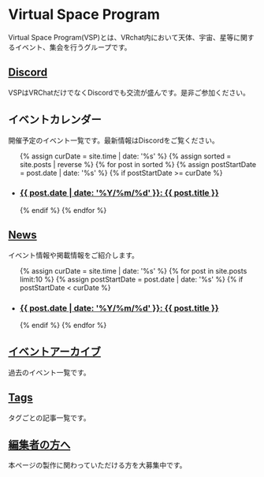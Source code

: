 # Virtual Space Program

Virtual Space Program(VSP)とは、VRchat内において天体、宇宙、星等に関するイベント、集会を行うグループです。

## [Discord](http://discord.gg/znwtKr4)
VSPはVRChatだけでなくDiscordでも交流が盛んです。是非ご参加ください。

## イベントカレンダー
開催予定のイベント一覧です。最新情報はDiscordをご覧ください。

<ul>
  {% assign curDate = site.time | date: '%s' %}
  {% assign sorted = site.posts | reverse %}
  {% for post in sorted %}
    {% assign postStartDate = post.date | date: '%s' %}
    {% if postStartDate >= curDate %}
      <li>
        <h3><a href="{{ post.url | relative_url }}">{{ post.date | date: '%Y/%m/%d' }}: {{ post.title }}</a></h3>
      </li>
    {% endif %}
  {% endfor %}
</ul>

## [News](/news)
イベント情報や掲載情報をご紹介します。

<ul>
  {% assign curDate = site.time | date: '%s' %}
  {% for post in site.posts limit:10 %} 
    {% assign postStartDate = post.date | date: '%s' %}
    {% if postStartDate < curDate %}
      <li>
        <h3><a href="{{ post.url | relative_url }}">{{ post.date | date: '%Y/%m/%d' }}: {{ post.title }}</a></h3>
      </li>
    {% endif %}
  {% endfor %}
</ul>

## [イベントアーカイブ](/docs/event_archive.md)
過去のイベント一覧です。

## [Tags](/tags)
タグごとの記事一覧です。

## [編集者の方へ](/docs/how_to_contribute.md)
本ページの製作に関わっていただける方を大募集中です。
